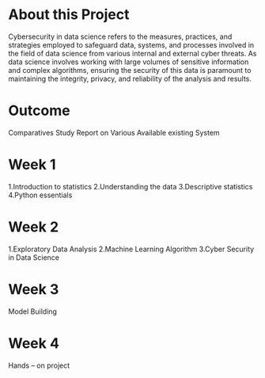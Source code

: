 # About this Project
Cybersecurity in data science refers to the measures, practices, and strategies employed to safeguard data, systems, and processes involved in the field of data science from various internal and external cyber threats. As data science involves working with large volumes of sensitive information and complex algorithms, ensuring the security of this data is paramount to maintaining the integrity, privacy, and reliability of the analysis and results.

# Outcome
Comparatives Study Report on Various Available existing System

# Week 1
1.Introduction to statistics 2.Understanding the data 3.Descriptive statistics 4.Python essentials

# Week 2
1.Exploratory Data Analysis 2.Machine Learning Algorithm 3.Cyber Security in Data Science

# Week 3
Model Building

# Week 4
Hands – on project
